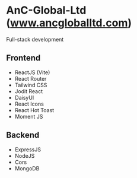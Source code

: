 # AnC-Global-Ltd (www.ancgloballtd.com)
Full-stack development

Frontend
---
+ ReactJS (Vite)
+ React Router
+ Tailwind CSS
+ Jodit React
+ DaisyUI
+ React Icons
+ React Hot Toast
+ Moment JS

Backend
---
+ ExpressJS
+ NodeJS
+ Cors
+ MongoDB
